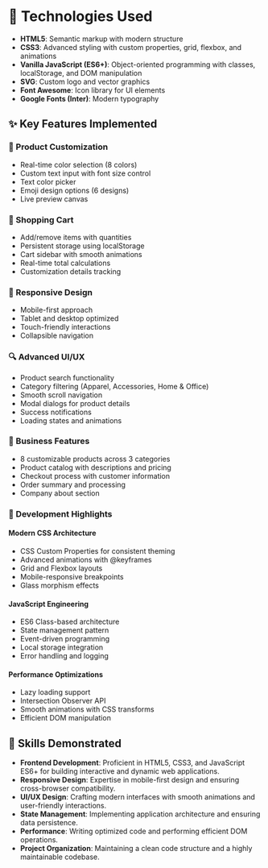 # 🚀 Technologies Used

- **HTML5**: Semantic markup with modern structure
- **CSS3**: Advanced styling with custom properties, grid, flexbox, and animations
- **Vanilla JavaScript (ES6+)**: Object-oriented programming with classes, localStorage, and DOM manipulation
- **SVG**: Custom logo and vector graphics
- **Font Awesome**: Icon library for UI elements
- **Google Fonts (Inter)**: Modern typography

## ✨ Key Features Implemented

### 🎨 Product Customization

- Real-time color selection (8 colors)
- Custom text input with font size control
- Text color picker
- Emoji design options (6 designs)
- Live preview canvas

### 🛒 Shopping Cart

- Add/remove items with quantities
- Persistent storage using localStorage
- Cart sidebar with smooth animations
- Real-time total calculations
- Customization details tracking

### 📱 Responsive Design

- Mobile-first approach
- Tablet and desktop optimized
- Touch-friendly interactions
- Collapsible navigation

### 🔍 Advanced UI/UX

- Product search functionality
- Category filtering (Apparel, Accessories, Home & Office)
- Smooth scroll navigation
- Modal dialogs for product details
- Success notifications
- Loading states and animations

### 🏪 Business Features

- 8 customizable products across 3 categories
- Product catalog with descriptions and pricing
- Checkout process with customer information
- Order summary and processing
- Company about section

### 🎯 Development Highlights

#### Modern CSS Architecture

- CSS Custom Properties for consistent theming
- Advanced animations with @keyframes
- Grid and Flexbox layouts
- Mobile-responsive breakpoints
- Glass morphism effects

#### JavaScript Engineering

- ES6 Class-based architecture
- State management pattern
- Event-driven programming
- Local storage integration
- Error handling and logging

#### Performance Optimizations

- Lazy loading support
- Intersection Observer API
- Smooth animations with CSS transforms
- Efficient DOM manipulation

## 🌟 Skills Demonstrated

- **Frontend Development**: Proficient in HTML5, CSS3, and JavaScript ES6+ for building interactive and dynamic web applications.
- **Responsive Design**: Expertise in mobile-first design and ensuring cross-browser compatibility.
- **UI/UX Design**: Crafting modern interfaces with smooth animations and user-friendly interactions.
- **State Management**: Implementing application architecture and ensuring data persistence.
- **Performance**: Writing optimized code and performing efficient DOM operations.
- **Project Organization**: Maintaining a clean code structure and a highly maintainable codebase.
